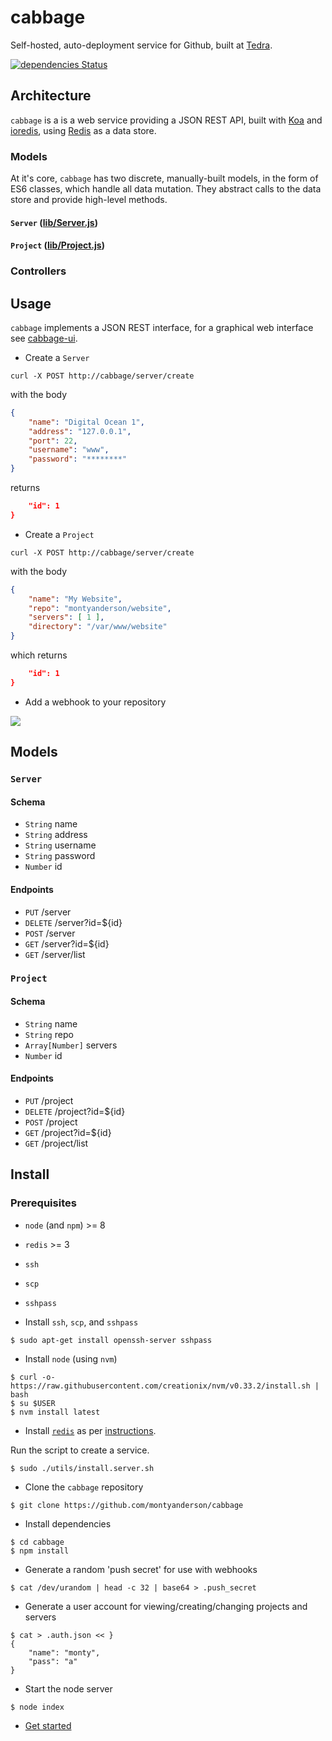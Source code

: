 # cabbage

Self-hosted, auto-deployment service for Github, built at [Tedra](https://github.com/tedra).

[![dependencies Status](https://david-dm.org/montyanderson/cabbage/status.svg)](https://david-dm.org/montyanderson/cabbage)

## Architecture

`cabbage` is a is a web service providing a JSON REST API, built with [Koa](https://github.com/koajs/koa) and [ioredis](https://github.com/luin/ioredis), using [Redis](https://redis.io/) as a data store.

### Models

At it's core, `cabbage` has two discrete, manually-built models, in the form of ES6 classes, which handle all data mutation. They abstract calls to the data store and provide high-level methods.

#### `Server` ([lib/Server.js](lib/Server.js))

#### `Project` ([lib/Project.js](lib/Project.js))

### Controllers

## Usage
`cabbage` implements a JSON REST interface, for a graphical web interface see [cabbage-ui](https://github.com/montyanderson/cabbage-ui).

* Create a `Server`

```
curl -X POST http://cabbage/server/create
```

with the body

``` json
{
	"name": "Digital Ocean 1",
	"address": "127.0.0.1",
	"port": 22,
	"username": "www",
	"password": "********"
}
```

returns

``` json
	"id": 1
}
```

* Create a `Project`

```
curl -X POST http://cabbage/server/create
```

with the body

``` json
{
	"name": "My Website",
	"repo": "montyanderson/website",
	"servers": [ 1 ],
	"directory": "/var/www/website"
}
```

which returns

``` json
	"id": 1
}
```

* Add a webhook to your repository

![](http://i.imgur.com/i4dyF9H.png)

## Models

### `Server`

#### Schema

* `String` name
* `String` address
* `String` username
* `String` password
* `Number` id

#### Endpoints

* `PUT` /server
* `DELETE` /server?id=${id}
* `POST` /server
* `GET` /server?id=${id}
* `GET` /server/list

### `Project`

#### Schema

* `String` name
* `String` repo
* `Array[Number]` servers
* `Number` id

#### Endpoints

* `PUT` /project
* `DELETE` /project?id=${id}
* `POST` /project
* `GET` /project?id=${id}
* `GET` /project/list

## Install

### Prerequisites

* `node` (and `npm`) >= 8
* `redis` >= 3
* `ssh`
* `scp`
* `sshpass`


* Install `ssh`, `scp`, and `sshpass`

```
$ sudo apt-get install openssh-server sshpass
```

* Install `node` (using `nvm`)

```
$ curl -o- https://raw.githubusercontent.com/creationix/nvm/v0.33.2/install.sh | bash
$ su $USER
$ nvm install latest
```

* Install [`redis`](https://redis.io/download) as per [instructions](https://redis.io/download#installation).

Run the script to create a service.

```
$ sudo ./utils/install.server.sh
```

* Clone the `cabbage` repository

```
$ git clone https://github.com/montyanderson/cabbage
```

* Install dependencies

```
$ cd cabbage
$ npm install
```

* Generate a random 'push secret' for use with webhooks

```
$ cat /dev/urandom | head -c 32 | base64 > .push_secret
```

* Generate a user account for viewing/creating/changing projects and servers

```
$ cat > .auth.json << }
{
	"name": "monty",
	"pass": "a"
}

```

* Start the node server

```
$ node index
```

* [Get started](#usage)
